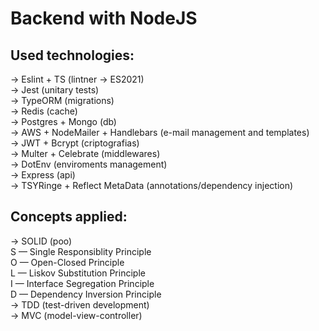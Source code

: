 # Backend with NodeJS

## Used technologies:
-> Eslint + TS (lintner -> ES2021) </br>
-> Jest (unitary tests) </br>
-> TypeORM (migrations) </br>
-> Redis (cache) </br>
-> Postgres + Mongo (db) </br>
-> AWS + NodeMailer + Handlebars (e-mail management and templates) </br>
-> JWT + Bcrypt (criptografias) </br>
-> Multer + Celebrate (middlewares) </br>
-> DotEnv (enviroments management) </br>
-> Express (api) </br>
-> TSYRinge + Reflect MetaData (annotations/dependency injection) </br>


## Concepts applied:
-> SOLID (poo) </br>
  S — Single Responsiblity Principle </br>
  O — Open-Closed Principle </br>
  L — Liskov Substitution Principle </br>
  I — Interface Segregation Principle </br>
  D — Dependency Inversion Principle </br>
-> TDD (test-driven development) </br>
-> MVC (model-view-controller)
